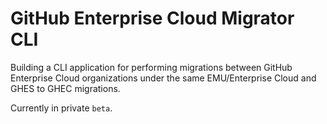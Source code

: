 # GitHub Enterprise Cloud Migrator CLI

Building a CLI application for performing migrations between GitHub Enterprise Cloud organizations under the same EMU/Enterprise Cloud and GHES to GHEC migrations.

Currently in private `beta`.